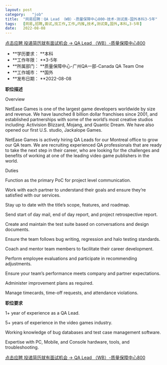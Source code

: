 ```yaml
---
layout:	post
category:	"job"
title:	"网易招聘：QA Lead （WB）-质量保障中心800-技术-测试类-国外本科3-5年"
tags:	[网易,招聘,面试,找工作,工作,内推,技术,测试类,国外,本科,3-5年]
date:	2022-08-08
---
```


[点击应聘 投递简历就有面试机会 ->  QA Lead （WB）-质量保障中心800](http://mobile.bole.netease.com/bole/boleDetail?id=42165&employeeId=346f03c3cda5f04c&key=all)



- **学历要求： **本科
- **工作年限： **3-5年
- **所属部门： **质量保障中心-广州QA一部-Canada QA Team One
- **工作城市： **国外
- **发布日期： **2022-08-08



**职位描述**

Overview



NetEase Games is one of the largest game developers worldwide by size and revenue. We have launched 8 billion dollar franchises since 2001, and established partnerships with some of the world’s most creative studios including: Activision Blizzard, Mojang, and Quantic Dream. We have also opened our first U.S. studio, Jackalope Games.



NetEase Games is actively hiring QA Leads for our Montreal office to grow our QA team. We are recruiting experienced QA professionals that are ready to take the next step in their career, who are looking for the challenges and benefits of working at one of the leading video game publishers in the world.





Duties



Function as the primary PoC for project level communication.

Work with each partner to understand their goals and ensure they’re satisfied with our services.

Stay up to date with the title’s scope, features, and roadmap.

Send start of day mail, end of day report, and project retrospective report.

Create and maintain the test suite based on conversations and design documents.

Ensure the team follows bug writing, regression and halo testing standards.

Coach and mentor team members to facilitate their career development.

Perform employee evaluations and participate in recommending adjustments.

Ensure your team’s performance meets company and partner expectations.

Administer improvement plans as required.

Manage timecards, time-off requests, and attendance violations.



**职位要求**

1+ year of experience as a QA Lead.

5+ years of experience in the video games industry.

Working knowledge of bug databases and test case management software.

Expertise with PC, Mobile, and Console hardware, tools, and troubleshooting.



[点击应聘 投递简历就有面试机会 ->  QA Lead （WB）-质量保障中心800](http://mobile.bole.netease.com/bole/boleDetail?id=42165&employeeId=346f03c3cda5f04c&key=all)
